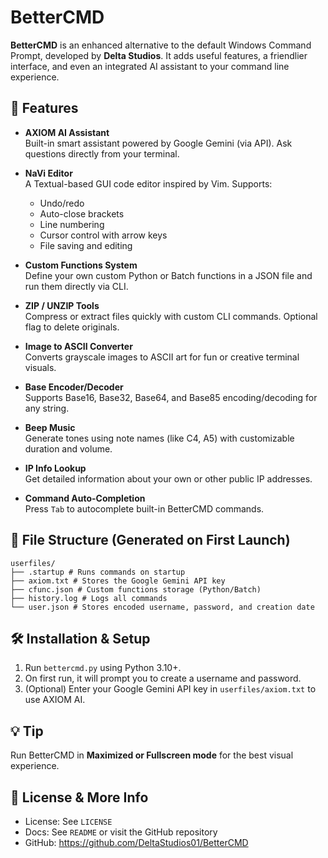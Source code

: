 # BetterCMD

**BetterCMD** is an enhanced alternative to the default Windows Command Prompt, developed by **Delta Studios**. It adds useful features, a friendlier interface, and even an integrated AI assistant to your command line experience.

## 🚀 Features

- **AXIOM AI Assistant**  
  Built-in smart assistant powered by Google Gemini (via API). Ask questions directly from your terminal.

- **NaVi Editor**  
  A Textual-based GUI code editor inspired by Vim. Supports:
  - Undo/redo
  - Auto-close brackets
  - Line numbering
  - Cursor control with arrow keys
  - File saving and editing

- **Custom Functions System**  
  Define your own custom Python or Batch functions in a JSON file and run them directly via CLI.

- **ZIP / UNZIP Tools**  
  Compress or extract files quickly with custom CLI commands. Optional flag to delete originals.

- **Image to ASCII Converter**  
  Converts grayscale images to ASCII art for fun or creative terminal visuals.

- **Base Encoder/Decoder**  
  Supports Base16, Base32, Base64, and Base85 encoding/decoding for any string.

- **Beep Music**  
  Generate tones using note names (like C4, A5) with customizable duration and volume.

- **IP Info Lookup**  
  Get detailed information about your own or other public IP addresses.

- **Command Auto-Completion**  
  Press `Tab` to autocomplete built-in BetterCMD commands.

## 📁 File Structure (Generated on First Launch)
```
userfiles/
├── .startup # Runs commands on startup
├── axiom.txt # Stores the Google Gemini API key
├── cfunc.json # Custom functions storage (Python/Batch)
├── history.log # Logs all commands
└── user.json # Stores encoded username, password, and creation date
```


## 🛠 Installation & Setup

1. Run `bettercmd.py` using Python 3.10+.
2. On first run, it will prompt you to create a username and password.
3. (Optional) Enter your Google Gemini API key in `userfiles/axiom.txt` to use AXIOM AI.

## 💡 Tip

Run BetterCMD in **Maximized or Fullscreen mode** for the best visual experience.

## 📃 License & More Info

- License: See `LICENSE`
- Docs: See `README` or visit the GitHub repository  
- GitHub: https://github.com/DeltaStudios01/BetterCMD
